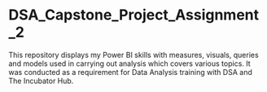 # DSA_Capstone_Project_Assignment_2
This repository displays my Power BI skills with measures, visuals, queries and models used in carrying out analysis which covers various topics. It was conducted as a requirement for Data Analysis training with DSA and The Incubator Hub.
